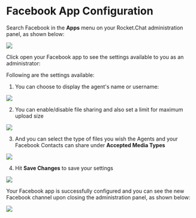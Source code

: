 # Facebook App Configuration

Search Facebook in the **Apps** menu on your Rocket.Chat administration panel, as shown below:

![](../../../../../.gitbook/assets/image%20%28503%29.png)

Click open your Facebook app to see the settings available to you as an administrator: 

Following are the settings available:

1.  You can choose to display the agent's name or username:

![](../../../../../.gitbook/assets/image%20%28399%29.png)

2. You can enable/disable file sharing and also set a limit for maximum upload size

![](../../../../../.gitbook/assets/image%20%28391%29.png)

3. And you can select the type of files you wish the Agents and your Facebook Contacts can share under **Accepted Media Types**

![](../../../../../.gitbook/assets/image%20%28394%29.png)

4. Hit **Save Changes** to save your settings

![](../../../../../.gitbook/assets/image%20%28537%29.png)

Your Facebook app is successfully configured and you can see the new Facebook channel upon closing the administration panel, as shown below:

![](../../../../../.gitbook/assets/image%20%28392%29.png)

